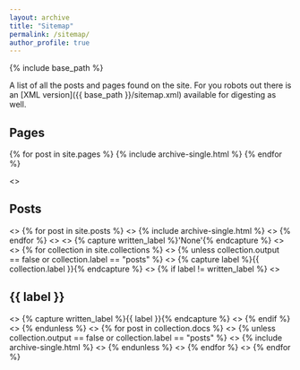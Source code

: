 ```yaml
---
layout: archive
title: "Sitemap"
permalink: /sitemap/
author_profile: true
---
```


{% include base_path %}

A list of all the posts and pages found on the site. For you robots out there is an [XML version]({{ base_path }}/sitemap.xml) available for digesting as well.

<h2>Pages</h2>
{% for post in site.pages %}
  {% include archive-single.html %}
{% endfor %}

<> <h2>Posts</h2>
<> {% for post in site.posts %}
<>   {% include archive-single.html %}
<> {% endfor %}
<> 
<> {% capture written_label %}'None'{% endcapture %}
<> 
<> {% for collection in site.collections %}
<> {% unless collection.output == false or collection.label == "posts" %}
<>   {% capture label %}{{ collection.label }}{% endcapture %}
<>   {% if label != written_label %}
<>   <h2>{{ label }}</h2>
<>   {% capture written_label %}{{ label }}{% endcapture %}
<>   {% endif %}
<> {% endunless %}
<> {% for post in collection.docs %}
<>   {% unless collection.output == false or collection.label == "posts" %}
<>   {% include archive-single.html %}
<>   {% endunless %}
<> {% endfor %}
<> {% endfor %}
